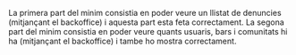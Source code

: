 La primera part del minim consistia en poder veure un llistat de denuncies (mitjançant el backoffice) i aquesta part esta feta correctament.
La segona part del minim consistia en poder veure quants usuaris, bars i comunitats hi ha (mitjançant el backoffice) i tambe ho mostra correctament.
